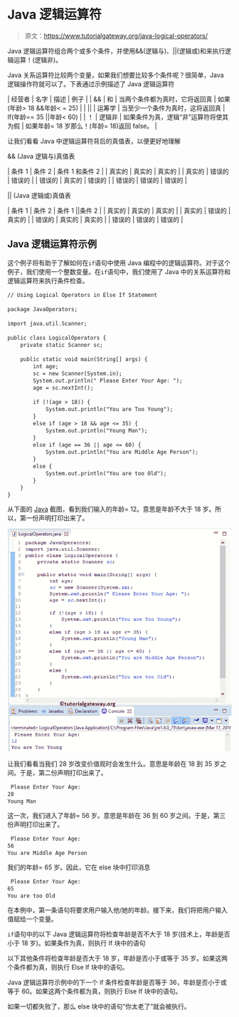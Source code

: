 # Java 逻辑运算符

> 原文：<https://www.tutorialgateway.org/java-logical-operators/>

Java 逻辑运算符组合两个或多个条件，并使用&&(逻辑与)、||(逻辑或)和来执行逻辑运算！(逻辑非)。

Java 关系运算符比较两个变量，如果我们想要比较多个条件呢？很简单，Java 逻辑操作符就可以了。下表通过示例描述了 Java 逻辑运算符

| 经营者 | 名字 | 描述 | 例子 |
| && | 和 | 当两个条件都为真时，它将返回真 | 如果(年龄> 18 &&年龄< = 25) |
| &#124;&#124; | 运筹学 | 当至少一个条件为真时，这将返回真 | If(年龄== 35 &#124;&#124;年龄< 60) |
| ！ | 逻辑非 | 如果条件为真，逻辑“非”运算符将使其为假 | 如果年龄= 18 岁那么！(年龄= 18)返回 false。 |

让我们看看 Java 中逻辑运算符背后的真值表，以便更好地理解

&& (Java 逻辑与)真值表

| 条件 1 | 条件 2 | 条件 1 和条件 2 |
| 真实的 | 真实的 | 真实的 |
| 真实的 | 错误的 | 错误的 |
| 错误的 | 真实的 | 错误的 |
| 错误的 | 错误的 | 错误的 |

|| (Java 逻辑或)真值表

| 条件 1 | 条件 2 | 条件 1 &#124;&#124;条件 2 |
| 真实的 | 真实的 | 真实的 |
| 真实的 | 错误的 | 真实的 |
| 错误的 | 真实的 | 真实的 |
| 错误的 | 错误的 | 错误的 |

## Java 逻辑运算符示例

这个例子将有助于了解如何在`if`语句中使用 Java 编程中的逻辑运算符。对于这个例子，我们使用一个整数变量。在`if`语句中，我们使用了 Java 中的关系运算符和逻辑运算符来执行条件检查。

```
// Using Logical Operators in Else If Statement

package JavaOperators;

import java.util.Scanner;

public class LogicalOperators {
	private static Scanner sc;

	public static void main(String[] args) {
		int age;
		sc = new Scanner(System.in);
		System.out.println(" Please Enter Your Age: ");
		age = sc.nextInt();

		if (!(age > 18)) {
			System.out.println("You are Too Young");
		}
		else if (age > 18 && age <= 35) {
			System.out.println("Young Man");
		}
		else if (age == 36 || age <= 60) {
			System.out.println("You are Middle Age Person");
		}
		else {
			System.out.println("You are too Old");
		}
	}
}
```

从下面的 [Java](https://www.tutorialgateway.org/java-tutorial/) 截图，看到我们输入的年龄= 12。意思是年龄不大于 18 岁。所以，第一份声明打印出来了。

![Java Logical Operators 1](img/09047cb5a31d589409ddb31744d59165.png)

让我们看看当我们 28 岁改变价值观时会发生什么。意思是年龄在 18 到 35 岁之间。于是，第二份声明打印出来了。

```
 Please Enter Your Age: 
28
Young Man
```

这一次，我们进入了年龄= 56 岁。意思是年龄在 36 到 60 岁之间。于是，第三份声明打印出来了。

```
 Please Enter Your Age: 
56
You are Middle Age Person
```

我们的年龄= 65 岁。因此，它在 else 块中打印消息

```
 Please Enter Your Age: 
65
You are too Old
```

在本例中，第一条语句将要求用户输入他/她的年龄。接下来，我们将把用户输入值赋给一个变量。

`if`语句中的以下 Java 逻辑运算符将检查年龄是否不大于 18 岁(技术上，年龄是否小于 18 岁)。如果条件为真，则执行 If 块中的语句

以下其他条件将检查年龄是否大于 18 岁，年龄是否小于或等于 35 岁。如果这两个条件都为真，则执行 Else If 块中的语句。

Java 逻辑运算符示例中的下一个 if 条件检查年龄是否等于 36，年龄是否小于或等于 60。如果这两个条件都为真，则执行 Else If 块中的语句。

如果一切都失败了，那么 else 块中的语句“你太老了”就会被执行。